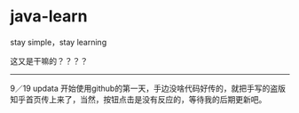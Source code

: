 # java-learn
stay simple，stay learning


这又是干嘛的？？？？

****************
9／19 updata
开始使用github的第一天，手边没啥代码好传的，就把手写的盗版知乎首页传上来了，当然，按钮点击是没有反应的，等待我的后期更新吧。
